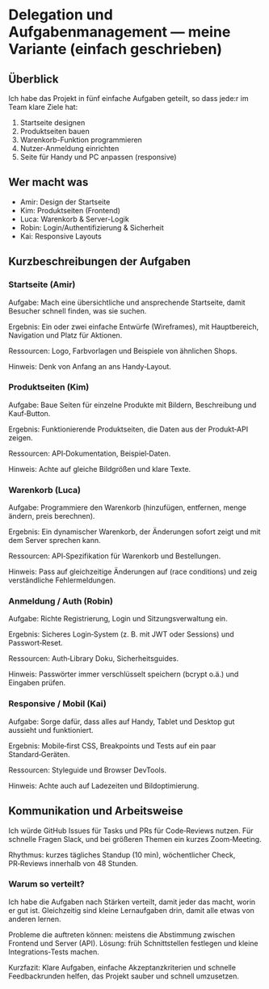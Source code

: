 # Delegation und Aufgabenmanagement — meine Variante (einfach geschrieben)

## Überblick

Ich habe das Projekt in fünf einfache Aufgaben geteilt, so dass jede:r im Team klare Ziele hat:

1. Startseite designen
2. Produktseiten bauen
3. Warenkorb-Funktion programmieren
4. Nutzer-Anmeldung einrichten
5. Seite für Handy und PC anpassen (responsive)

## Wer macht was

- Amir: Design der Startseite
- Kim: Produktseiten (Frontend)
- Luca: Warenkorb & Server-Logik
- Robin: Login/Authentifizierung & Sicherheit
- Kai: Responsive Layouts

## Kurzbeschreibungen der Aufgaben

### Startseite (Amir)

Aufgabe: Mach eine übersichtliche und ansprechende Startseite, damit Besucher schnell finden, was sie suchen.

Ergebnis: Ein oder zwei einfache Entwürfe (Wireframes), mit Hauptbereich, Navigation und Platz für Aktionen.

Ressourcen: Logo, Farbvorlagen und Beispiele von ähnlichen Shops.

Hinweis: Denk von Anfang an ans Handy‑Layout.

### Produktseiten (Kim)

Aufgabe: Baue Seiten für einzelne Produkte mit Bildern, Beschreibung und Kauf‑Button.

Ergebnis: Funktionierende Produktseiten, die Daten aus der Produkt‑API zeigen.

Ressourcen: API‑Dokumentation, Beispiel‑Daten.

Hinweis: Achte auf gleiche Bildgrößen und klare Texte.

### Warenkorb (Luca)

Aufgabe: Programmiere den Warenkorb (hinzufügen, entfernen, menge ändern, preis berechnen).

Ergebnis: Ein dynamischer Warenkorb, der Änderungen sofort zeigt und mit dem Server sprechen kann.

Ressourcen: API‑Spezifikation für Warenkorb und Bestellungen.

Hinweis: Pass auf gleichzeitige Änderungen auf (race conditions) und zeig verständliche Fehlermeldungen.

### Anmeldung / Auth (Robin)

Aufgabe: Richte Registrierung, Login und Sitzungsverwaltung ein.

Ergebnis: Sicheres Login‑System (z. B. mit JWT oder Sessions) und Passwort‑Reset.

Ressourcen: Auth‑Library Doku, Sicherheitsguides.

Hinweis: Passwörter immer verschlüsselt speichern (bcrypt o.ä.) und Eingaben prüfen.

### Responsive / Mobil (Kai)

Aufgabe: Sorge dafür, dass alles auf Handy, Tablet und Desktop gut aussieht und funktioniert.

Ergebnis: Mobile‑first CSS, Breakpoints und Tests auf ein paar Standard‑Geräten.

Ressourcen: Styleguide und Browser DevTools.

Hinweis: Achte auch auf Ladezeiten und Bildoptimierung.

## Kommunikation und Arbeitsweise

Ich würde GitHub Issues für Tasks und PRs für Code‑Reviews nutzen. Für schnelle Fragen Slack, und bei größeren Themen ein kurzes Zoom‑Meeting.

Rhythmus: kurzes tägliches Standup (10 min), wöchentlicher Check, PR‑Reviews innerhalb von 48 Stunden.

### Warum so verteilt?

Ich habe die Aufgaben nach Stärken verteilt, damit jeder das macht, worin er gut ist. Gleichzeitig sind kleine Lernaufgaben drin, damit alle etwas von anderen lernen.

Probleme die auftreten können: meistens die Abstimmung zwischen Frontend und Server (API). Lösung: früh Schnittstellen festlegen und kleine Integrations‑Tests machen.

Kurzfazit: Klare Aufgaben, einfache Akzeptanzkriterien und schnelle Feedbackrunden helfen, das Projekt sauber und schnell umzusetzen.
